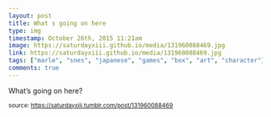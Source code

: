 ```yaml
---
layout: post
title: What s going on here
type: img
timestamp: October 26th, 2015 11:21am
image: https://saturdayxiii.github.io/media/131960088469.jpg
link: https://saturdayxiii.github.io/media/131960088469.jpg
tags: ["marle", "snes", "japanese", "games", "box", "art", "character"]
comments: true
---
```


What’s going on here?
 
  
<small>source: https://saturdayxiii.tumblr.com/post/131960088469</small>